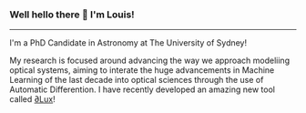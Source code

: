 ### Well hello there 👋 I'm Louis!

---

I'm a PhD Candidate in Astronomy at The University of Sydney!

My research is focused around advancing the way we approach modeliing optical systems, aiming to interate the huge advancements in Machine Learning of the last decade into optical sciences through the use of Automatic Differention. I have recently developed an amazing new tool called [∂Lux](https://github.com/LouisDesdoigts/dLux)! 



<!--
**LouisDesdoigts/LouisDesdoigts** is a ✨ _special_ ✨ repository because its `README.md` (this file) appears on your GitHub profile.

Here are some ideas to get you started:

- 🔭 I’m currently working on ...
- 🌱 I’m currently learning ...
- 👯 I’m looking to collaborate on ...
- 🤔 I’m looking for help with ...
- 💬 Ask me about ...
- 📫 How to reach me: ...
- 😄 Pronouns: ...
- ⚡ Fun fact: ...
-->
